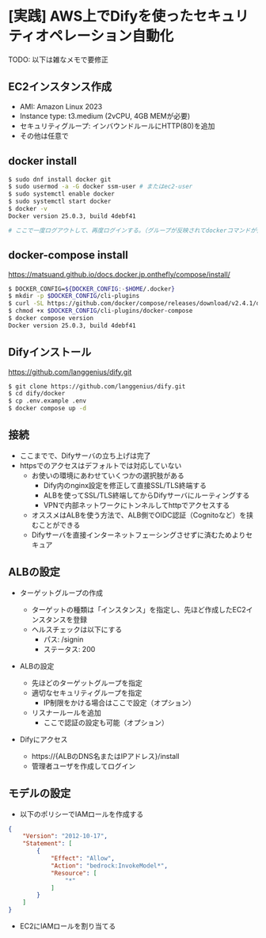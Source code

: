 # [実践] AWS上でDifyを使ったセキュリティオペレーション自動化


TODO: 以下は雑なメモで要修正


## EC2インスタンス作成
- AMI: Amazon Linux 2023
- Instance type: t3.medium (2vCPU, 4GB MEMが必要)
- セキュリティグループ: インバウンドルールにHTTP(80)を追加
- その他は任意で

## docker install
```bash
$ sudo dnf install docker git
$ sudo usermod -a -G docker ssm-user # またはec2-user
$ sudo systemctl enable docker
$ sudo systemctl start docker
$ docker -v
Docker version 25.0.3, build 4debf41

# ここで一度ログアウトして、再度ログインする。（グループが反映されてdockerコマンドが使えるようになる）
```

## docker-compose install
https://matsuand.github.io/docs.docker.jp.onthefly/compose/install/

```bash
$ DOCKER_CONFIG=${DOCKER_CONFIG:-$HOME/.docker}
$ mkdir -p $DOCKER_CONFIG/cli-plugins
$ curl -SL https://github.com/docker/compose/releases/download/v2.4.1/docker-compose-linux-x86_64 -o $DOCKER_CONFIG/cli-plugins/docker-compose
$ chmod +x $DOCKER_CONFIG/cli-plugins/docker-compose
$ docker compose version
Docker version 25.0.3, build 4debf41
```

## Difyインストール
https://github.com/langgenius/dify.git
```bash
$ git clone https://github.com/langgenius/dify.git
$ cd dify/docker
$ cp .env.example .env
$ docker compose up -d
```

## 接続
- ここまでで、Difyサーバの立ち上げは完了
- httpsでのアクセスはデフォルトでは対応していない
  - お使いの環境にあわせていくつかの選択肢がある
    - Dify内のnginx設定を修正して直接SSL/TLS終端する
    - ALBを使ってSSL/TLS終端してからDifyサーバにルーティングする
    - VPNで内部ネットワークにトンネルしてhttpでアクセスする
  - オススメはALBを使う方法で、ALB側でOIDC認証（Cognitoなど）を挟むことができる
  - Difyサーバを直接インターネットフェーシングさせずに済むためよりセキュア


## ALBの設定

- ターゲットグループの作成
  - ターゲットの種類は「インスタンス」を指定し、先ほど作成したEC2インスタンスを登録
  - ヘルスチェックは以下にする
    - パス: /signin
    - ステータス: 200
- ALBの設定
  - 先ほどのターゲットグループを指定
  - 適切なセキュリティグループを指定
    - IP制限をかける場合はここで設定（オプション）
  - リスナールールを追加
    - ここで認証の設定も可能（オプション）

- Difyにアクセス
  - https://{ALBのDNS名またはIPアドレス}/install
  - 管理者ユーザを作成してログイン

## モデルの設定
- 以下のポリシーでIAMロールを作成する
```json
{
    "Version": "2012-10-17",
    "Statement": [
        {
            "Effect": "Allow",
            "Action": "bedrock:InvokeModel*",
            "Resource": [
                "*"
            ]
        }
    ]
}
```
- EC2にIAMロールを割り当てる
